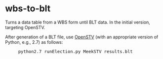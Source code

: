 # wbs-to-blt
Turns a data table from a WBS form until BLT data. In the initial version, targeting OpenSTV.

After generation of a BLT file, use [OpenSTV](https://github.com/Conservatory/openstv) (with an appropriate version of Python, e.g., 2.7) as follows:
<pre>
     python2.7 runElection.py MeekSTV results.blt  
</pre>

